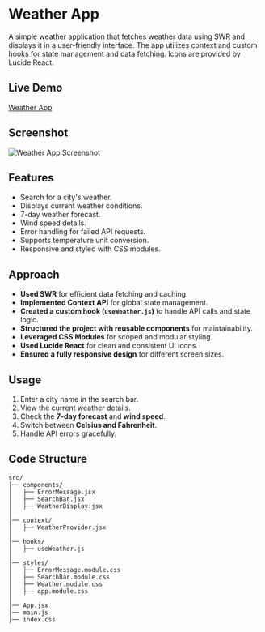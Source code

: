 # Weather App

A simple weather application that fetches weather data using SWR and displays it in a user-friendly interface. The app utilizes context and custom hooks for state management and data fetching. Icons are provided by Lucide React.

## Live Demo

[Weather App](https://weather-qodexai.vercel.app/)

## Screenshot

<Image src="/public/image.png" alt="Weather App Screenshot" width={800} height={450} />

## Features

- Search for a city's weather.
- Displays current weather conditions.
- 7-day weather forecast.
- Wind speed details.
- Error handling for failed API requests.
- Supports temperature unit conversion.
- Responsive and styled with CSS modules.

## Approach

- **Used SWR** for efficient data fetching and caching.
- **Implemented Context API** for global state management.
- **Created a custom hook (`useWeather.js`)** to handle API calls and state logic.
- **Structured the project with reusable components** for maintainability.
- **Leveraged CSS Modules** for scoped and modular styling.
- **Used Lucide React** for clean and consistent UI icons.
- **Ensured a fully responsive design** for different screen sizes.

## Usage

1. Enter a city name in the search bar.
2. View the current weather details.
3. Check the **7-day forecast** and **wind speed**.
4. Switch between **Celsius and Fahrenheit**.
5. Handle API errors gracefully.

## Code Structure

```plaintext
src/
│── components/
│   ├── ErrorMessage.jsx
│   ├── SearchBar.jsx
│   ├── WeatherDisplay.jsx
│
│── context/
│   ├── WeatherProvider.jsx
│
│── hooks/
│   ├── useWeather.js
│
│── styles/
│   ├── ErrorMessage.module.css
│   ├── SearchBar.module.css
│   ├── Weather.module.css
│   ├── app.module.css
│
│── App.jsx
│── main.js
│── index.css
```

